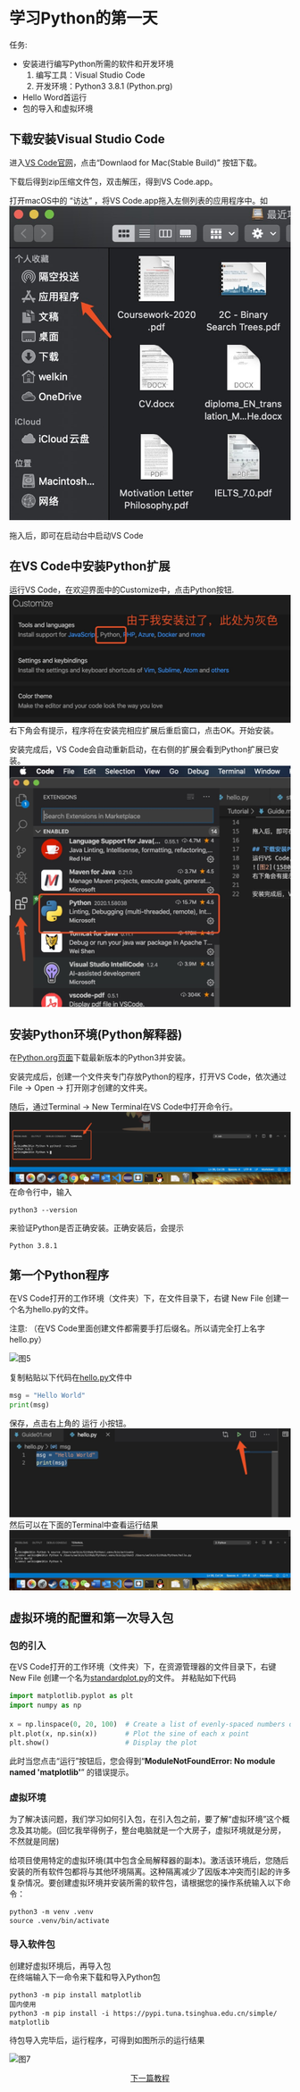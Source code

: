 # 学习Python的第一天

任务:  
* 安装进行编写Python所需的软件和开发环境  
    1. 编写工具：Visual Studio Code  
    2. 开发环境：Python3 3.8.1 (Python.prg)    
* Hello Word首运行
* 包的导入和虚拟环境

## 下载安装Visual Studio Code  
进入[VS Code官网](https://code.visualstudio.com/)，点击“Downlaod for Mac(Stable Build)” 按钮下载。  

下载后得到zip压缩文件包，双击解压，得到VS Code.app。  

打开macOS中的 “访达” ，将VS Code.app拖入左侧列表的应用程序中。如![图1](Source/1580526652974.jpg)

拖入后，即可在启动台中启动VS Code

## 在VS Code中安装Python扩展
运行VS Code，在欢迎界面中的Customize中，点击Python按钮.
![图2](Source/1580526902953.jpg)
右下角会有提示，程序将在安装完相应扩展后重启窗口，点击OK。开始安装。

安装完成后，VS Code会自动重新启动，在右侧的扩展会看到Python扩展已安装。
![图3](Source/1580527164646.jpg)

## 安装Python环境(Python解释器)
在[Python.org页面](https://www.python.org/downloads/)下载最新版本的Python3并安装。  

安装完成后，创建一个文件夹专门存放Python的程序，打开VS Code，依次通过File -> Open -> 打开刚才创建的文件夹。

随后，通过Terminal -> New Terminal在VS Code中打开命令行。
![图4](Source/1580527626953.jpg)
在命令行中，输入
```
python3 --version
```
来验证Python是否正确安装。正确安装后，会提示
```
Python 3.8.1
```

## 第一个Python程序
在VS Code打开的工作环境（文件夹）下，在文件目录下，右键 New File 创建一个名为hello.py的文件。  

注意: （在VS Code里面创建文件都需要手打后缀名。所以请完全打上名字 hello.py）

![图5](Source/QQ20200201-065633-HD.gif)  

复制粘贴以下代码在[hello.py](../Code/hello.py)文件中
```python
msg = "Hello World"
print(msg)
```
保存，点击右上角的 运行 小按钮。
![图5](Source/1580540466511.jpg)
然后可以在下面的Terminal中查看运行结果  
![图6](Source/1580540701811.jpg)

## 虚拟环境的配置和第一次导入包
### 包的引入
在VS Code打开的工作环境（文件夹）下，在资源管理器的文件目录下，右键 New File 创建一个名为[standardplot.py](../Code/standardplot.py)的文件。 并粘贴如下代码
```python
import matplotlib.pyplot as plt
import numpy as np

x = np.linspace(0, 20, 100)  # Create a list of evenly-spaced numbers over the range
plt.plot(x, np.sin(x))       # Plot the sine of each x point
plt.show()                   # Display the plot
``` 
此时当您点击“运行”按钮后，您会得到“**ModuleNotFoundError: No module named 'matplotlib'**” 的错误提示。

### 虚拟环境
为了解决该问题，我们学习如何引入包，在引入包之前，要了解“虚拟环境”这个概念及其功能。(回忆我举得例子，整台电脑就是一个大房子，虚拟环境就是分房，不然就是同居)

给项目使用特定的虚拟环境(其中包含全局解释器的副本)。激活该环境后，您随后安装的所有软件包都将与其他环境隔离。这种隔离减少了因版本冲突而引起的许多复杂情况。要创建虚拟环境并安装所需的软件包，请根据您的操作系统输入以下命令：
```
python3 -m venv .venv
source .venv/bin/activate
```
### 导入软件包
创建好虚拟环境后，再导入包  
在终端输入下一命令来下载和导入Python包
```
python3 -m pip install matplotlib
国内使用
python3 -m pip install -i https://pypi.tuna.tsinghua.edu.cn/simple/ matplotlib
```

待包导入完毕后，运行程序，可得到如图所示的运行结果

![图7](Source/QQ20200201-072312-HD.gif)

<p align="center">
    <a href="Guide02.md">下一篇教程
</p>
